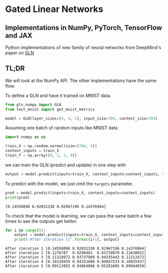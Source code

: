 # Gated Linear Networks
## Implementations in NumPy, PyTorch, TensorFlow and JAX

Python implementations of new family of neural networks from DeepMind's paper on [GLN](https://arxiv.org/pdf/1910.01526.pdf)

## TL;DR

We will look at the NumPy API. The other implementations have the same flow.

To define a GLN and have it trained on MNIST data.


```python
from gln_numpy import GLN
from test_mnist import get_mnist_metrics

model = GLN(layer_sizes=[4, 4, 1], input_size=784, context_size=784)
```

Assuming one batch of random inputs like MNIST data


```python
import numpy as np

train_X = np.random.normal(size=(784, 4))
context_inputs = train_X
train_Y = np.array([0, 1, 1, 0])
```

we can train the GLN (predict and update) in one step with


```python
output = model.predict(inputs=train_X, context_inputs=context_inputs, targets=train_Y)
```

To predict with the model, we just omit the `targets` parameter.


```python
pred = model.predict(inputs=train_X, context_inputs=context_inputs)
print(pred)
```

    [0.14558098 0.92031338 0.92967196 0.14376964]


To check that the model is learning, we can pass the same batch a few times to see the outputs get better.


```python
for i in range(5):
    output = model.predict(inputs=train_X, context_inputs=context_inputs, targets=train_Y)
    print('After iteration {}'.format(i+1), output)
```

    After iteration 1 [0.14558098 0.92031338 0.92967196 0.14376964]
    After iteration 2 [0.1276787  0.9298401  0.93720979 0.12630932]
    After iteration 3 [0.11318972 0.93737909 0.94335443 0.11212472]
    After iteration 4 [0.10120459 0.94352606 0.94847533 0.10035937]
    After iteration 5 [0.09113055 0.94864886 0.95281605 0.09044939]


